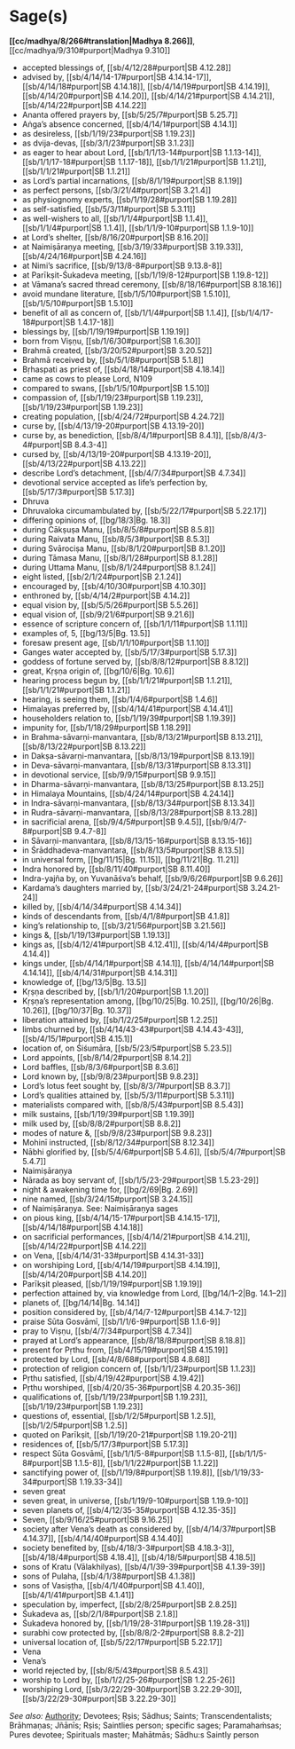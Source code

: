 # Sage(s)

**[[cc/madhya/8/266#translation|Madhya 8.266]]**, [[cc/madhya/9/310#purport|Madhya 9.310]]

* accepted blessings of, [[sb/4/12/28#purport|SB 4.12.28]]
* advised by, [[sb/4/14/14-17#purport|SB 4.14.14-17]], [[sb/4/14/18#purport|SB 4.14.18]], [[sb/4/14/19#purport|SB 4.14.19]], [[sb/4/14/20#purport|SB 4.14.20]], [[sb/4/14/21#purport|SB 4.14.21]], [[sb/4/14/22#purport|SB 4.14.22]]
* Ananta offered prayers by, [[sb/5/25/7#purport|SB 5.25.7]]
* Aṅga’s absence concerned, [[sb/4/14/1#purport|SB 4.14.1]]
* as desireless, [[sb/1/19/23#purport|SB 1.19.23]]
* as dvija-devas, [[sb/3/1/23#purport|SB 3.1.23]]
* as eager to hear about Lord, [[sb/1/1/13-14#purport|SB 1.1.13-14]], [[sb/1/1/17-18#purport|SB 1.1.17-18]], [[sb/1/1/21#purport|SB 1.1.21]], [[sb/1/1/21#purport|SB 1.1.21]]
* as Lord’s partial incarnations, [[sb/8/1/19#purport|SB 8.1.19]]
* as perfect persons, [[sb/3/21/4#purport|SB 3.21.4]]
* as physiognomy experts, [[sb/1/19/28#purport|SB 1.19.28]]
* as self-satisfied, [[sb/5/3/11#purport|SB 5.3.11]]
* as well-wishers to all, [[sb/1/1/4#purport|SB 1.1.4]], [[sb/1/1/4#purport|SB 1.1.4]], [[sb/1/1/9-10#purport|SB 1.1.9-10]]
* at Lord’s shelter, [[sb/8/16/20#purport|SB 8.16.20]]
* at Naimiṣāraṇya meeting, [[sb/3/19/33#purport|SB 3.19.33]], [[sb/4/24/16#purport|SB 4.24.16]]
* at Nimi’s sacrifice, [[sb/9/13/8-8#purport|SB 9.13.8-8]]
* at Parīkṣit-Śukadeva meeting, [[sb/1/19/8-12#purport|SB 1.19.8-12]]
* at Vāmana’s sacred thread ceremony, [[sb/8/18/16#purport|SB 8.18.16]]
* avoid mundane literature, [[sb/1/5/10#purport|SB 1.5.10]], [[sb/1/5/10#purport|SB 1.5.10]]
* benefit of all as concern of, [[sb/1/1/4#purport|SB 1.1.4]], [[sb/1/4/17-18#purport|SB 1.4.17-18]]
* blessings by, [[sb/1/19/19#purport|SB 1.19.19]]
* born from Viṣṇu, [[sb/1/6/30#purport|SB 1.6.30]]
* Brahmā created, [[sb/3/20/52#purport|SB 3.20.52]]
* Brahmā received by, [[sb/5/1/8#purport|SB 5.1.8]]
* Bṛhaspati as priest of, [[sb/4/18/14#purport|SB 4.18.14]]
* came as cows to please Lord, N109
* compared to swans, [[sb/1/5/10#purport|SB 1.5.10]]
* compassion of, [[sb/1/19/23#purport|SB 1.19.23]], [[sb/1/19/23#purport|SB 1.19.23]]
* creating population, [[sb/4/24/72#purport|SB 4.24.72]]
* curse by, [[sb/4/13/19-20#purport|SB 4.13.19-20]]
* curse by, as benediction, [[sb/8/4/1#purport|SB 8.4.1]], [[sb/8/4/3-4#purport|SB 8.4.3-4]]
* cursed by, [[sb/4/13/19-20#purport|SB 4.13.19-20]], [[sb/4/13/22#purport|SB 4.13.22]]
* describe Lord’s detachment, [[sb/4/7/34#purport|SB 4.7.34]]
* devotional service accepted as life’s perfection by, [[sb/5/17/3#purport|SB 5.17.3]]
* Dhruva
* Dhruvaloka circumambulated by, [[sb/5/22/17#purport|SB 5.22.17]]
* differing opinions of, [[bg/18/3|Bg. 18.3]]
* during Cākṣuṣa Manu, [[sb/8/5/8#purport|SB 8.5.8]]
* during Raivata Manu, [[sb/8/5/3#purport|SB 8.5.3]]
* during Svārociṣa Manu, [[sb/8/1/20#purport|SB 8.1.20]]
* during Tāmasa Manu, [[sb/8/1/28#purport|SB 8.1.28]]
* during Uttama Manu, [[sb/8/1/24#purport|SB 8.1.24]]
* eight listed, [[sb/2/1/24#purport|SB 2.1.24]]
* encouraged by, [[sb/4/10/30#purport|SB 4.10.30]]
* enthroned by, [[sb/4/14/2#purport|SB 4.14.2]]
* equal vision by, [[sb/5/5/26#purport|SB 5.5.26]]
* equal vision of, [[sb/9/21/6#purport|SB 9.21.6]]
* essence of scripture concern of, [[sb/1/1/11#purport|SB 1.1.11]]
* examples of, 5, [[bg/13/5|Bg. 13.5]]
* foresaw present age, [[sb/1/1/10#purport|SB 1.1.10]]
* Ganges water accepted by, [[sb/5/17/3#purport|SB 5.17.3]]
* goddess of fortune served by, [[sb/8/8/12#purport|SB 8.8.12]]
* great, Kṛṣṇa origin of, [[bg/10/6|Bg. 10.6]]
* hearing process begun by, [[sb/1/1/21#purport|SB 1.1.21]], [[sb/1/1/21#purport|SB 1.1.21]]
* hearing, is seeing them, [[sb/1/4/6#purport|SB 1.4.6]]
* Himalayas preferred by, [[sb/4/14/41#purport|SB 4.14.41]]
* householders relation to, [[sb/1/19/39#purport|SB 1.19.39]]
* impunity for, [[sb/1/18/29#purport|SB 1.18.29]]
* in Brahma-sāvarṇi-manvantara, [[sb/8/13/21#purport|SB 8.13.21]], [[sb/8/13/22#purport|SB 8.13.22]]
* in Dakṣa-sāvarṇi-manvantara, [[sb/8/13/19#purport|SB 8.13.19]]
* in Deva-sāvarṇi-manvantara, [[sb/8/13/31#purport|SB 8.13.31]]
* in devotional service, [[sb/9/9/15#purport|SB 9.9.15]]
* in Dharma-sāvarṇi-manvantara, [[sb/8/13/25#purport|SB 8.13.25]]
* in Himalaya Mountains, [[sb/4/24/14#purport|SB 4.24.14]]
* in Indra-sāvarṇi-manvantara, [[sb/8/13/34#purport|SB 8.13.34]]
* in Rudra-sāvarṇi-manvantara, [[sb/8/13/28#purport|SB 8.13.28]]
* in sacrificial arena, [[sb/9/4/5#purport|SB 9.4.5]], [[sb/9/4/7-8#purport|SB 9.4.7-8]]
* in Sāvarṇi-manvantara, [[sb/8/13/15-16#purport|SB 8.13.15-16]]
* in Śrāddhadeva-manvantara, [[sb/8/13/5#purport|SB 8.13.5]]
* in universal form, [[bg/11/15|Bg. 11.15]], [[bg/11/21|Bg. 11.21]]
* Indra honored by, [[sb/8/11/40#purport|SB 8.11.40]]
* Indra-yajña by, on Yuvanāśva’s behalf, [[sb/9/6/26#purport|SB 9.6.26]]
* Kardama’s daughters married by, [[sb/3/24/21-24#purport|SB 3.24.21-24]]
* killed by, [[sb/4/14/34#purport|SB 4.14.34]]
* kinds of descendants from, [[sb/4/1/8#purport|SB 4.1.8]]
* king’s relationship to, [[sb/3/21/56#purport|SB 3.21.56]]
* kings &, [[sb/1/19/13#purport|SB 1.19.13]]
* kings as, [[sb/4/12/41#purport|SB 4.12.41]], [[sb/4/14/4#purport|SB 4.14.4]]
* kings under, [[sb/4/14/1#purport|SB 4.14.1]], [[sb/4/14/14#purport|SB 4.14.14]], [[sb/4/14/31#purport|SB 4.14.31]]
* knowledge of, [[bg/13/5|Bg. 13.5]]
* Kṛṣṇa described by, [[sb/1/1/20#purport|SB 1.1.20]]
* Kṛṣṇa’s representation among, [[bg/10/25|Bg. 10.25]], [[bg/10/26|Bg. 10.26]], [[bg/10/37|Bg. 10.37]]
* liberation attained by, [[sb/1/2/25#purport|SB 1.2.25]]
* limbs churned by, [[sb/4/14/43-43#purport|SB 4.14.43-43]], [[sb/4/15/1#purport|SB 4.15.1]]
* location of, on Śiśumāra, [[sb/5/23/5#purport|SB 5.23.5]]
* Lord appoints, [[sb/8/14/2#purport|SB 8.14.2]]
* Lord baffles, [[sb/8/3/6#purport|SB 8.3.6]]
* Lord known by, [[sb/9/8/23#purport|SB 9.8.23]]
* Lord’s lotus feet sought by, [[sb/8/3/7#purport|SB 8.3.7]]
* Lord’s qualities attained by, [[sb/5/3/11#purport|SB 5.3.11]]
* materialists compared with, [[sb/8/5/43#purport|SB 8.5.43]]
* milk sustains, [[sb/1/19/39#purport|SB 1.19.39]]
* milk used by, [[sb/8/8/2#purport|SB 8.8.2]]
* modes of nature &, [[sb/9/8/23#purport|SB 9.8.23]]
* Mohinī instructed, [[sb/8/12/34#purport|SB 8.12.34]]
* Nābhi glorified by, [[sb/5/4/6#purport|SB 5.4.6]], [[sb/5/4/7#purport|SB 5.4.7]]
* Naimiṣāraṇya
* Nārada as boy servant of, [[sb/1/5/23-29#purport|SB 1.5.23-29]]
* night & awakening time for, [[bg/2/69|Bg. 2.69]]
* nine named, [[sb/3/24/15#purport|SB 3.24.15]]
* of Naimiṣāraṇya. See: Naimiṣāraṇya sages
* on pious king, [[sb/4/14/15-17#purport|SB 4.14.15-17]], [[sb/4/14/18#purport|SB 4.14.18]]
* on sacrificial performances, [[sb/4/14/21#purport|SB 4.14.21]], [[sb/4/14/22#purport|SB 4.14.22]]
* on Vena, [[sb/4/14/31-33#purport|SB 4.14.31-33]]
* on worshiping Lord, [[sb/4/14/19#purport|SB 4.14.19]], [[sb/4/14/20#purport|SB 4.14.20]]
* Parīkṣit pleased, [[sb/1/19/19#purport|SB 1.19.19]]
* perfection attained by, via knowledge from Lord, [[bg/14/1–2|Bg. 14.1–2]]
* planets of, [[bg/14/14|Bg. 14.14]]
* position considered by, [[sb/4/14/7-12#purport|SB 4.14.7-12]]
* praise Sūta Gosvāmī, [[sb/1/1/6-9#purport|SB 1.1.6-9]]
* pray to Viṣṇu, [[sb/4/7/34#purport|SB 4.7.34]]
* prayed at Lord’s appearance, [[sb/8/18/8#purport|SB 8.18.8]]
* present for Pṛthu from, [[sb/4/15/19#purport|SB 4.15.19]]
* protected by Lord, [[sb/4/8/68#purport|SB 4.8.68]]
* protection of religion concern of, [[sb/1/1/23#purport|SB 1.1.23]]
* Pṛthu satisfied, [[sb/4/19/42#purport|SB 4.19.42]]
* Pṛthu worshiped, [[sb/4/20/35-36#purport|SB 4.20.35-36]]
* qualifications of, [[sb/1/19/23#purport|SB 1.19.23]], [[sb/1/19/23#purport|SB 1.19.23]]
* questions of, essential, [[sb/1/2/5#purport|SB 1.2.5]], [[sb/1/2/5#purport|SB 1.2.5]]
* quoted on Parīkṣit, [[sb/1/19/20-21#purport|SB 1.19.20-21]]
* residences of, [[sb/5/17/3#purport|SB 5.17.3]]
* respect Sūta Gosvāmī, [[sb/1/1/5-8#purport|SB 1.1.5-8]], [[sb/1/1/5-8#purport|SB 1.1.5-8]], [[sb/1/1/22#purport|SB 1.1.22]]
* sanctifying power of, [[sb/1/19/8#purport|SB 1.19.8]], [[sb/1/19/33-34#purport|SB 1.19.33-34]]
* seven great
* seven great, in universe, [[sb/1/19/9-10#purport|SB 1.19.9-10]]
* seven planets of, [[sb/4/12/35-35#purport|SB 4.12.35-35]]
* Seven, [[sb/9/16/25#purport|SB 9.16.25]]
* society after Vena’s death as considered by, [[sb/4/14/37#purport|SB 4.14.37]], [[sb/4/14/40#purport|SB 4.14.40]]
* society benefited by, [[sb/4/18/3-3#purport|SB 4.18.3-3]], [[sb/4/18/4#purport|SB 4.18.4]], [[sb/4/18/5#purport|SB 4.18.5]]
* sons of Kratu (Vālakhilyas), [[sb/4/1/39-39#purport|SB 4.1.39-39]]
* sons of Pulaha, [[sb/4/1/38#purport|SB 4.1.38]]
* sons of Vasiṣṭha, [[sb/4/1/40#purport|SB 4.1.40]], [[sb/4/1/41#purport|SB 4.1.41]]
* speculation by, imperfect, [[sb/2/8/25#purport|SB 2.8.25]]
* Śukadeva as, [[sb/2/1/8#purport|SB 2.1.8]]
* Śukadeva honored by, [[sb/1/19/28-31#purport|SB 1.19.28-31]]
* surabhi cow protected by, [[sb/8/8/2-2#purport|SB 8.8.2-2]]
* universal location of, [[sb/5/22/17#purport|SB 5.22.17]]
* Vena
* Vena’s
* world rejected by, [[sb/8/5/43#purport|SB 8.5.43]]
* worship to Lord by, [[sb/1/2/25-26#purport|SB 1.2.25-26]]
* worshiping Lord, [[sb/3/22/29-30#purport|SB 3.22.29-30]], [[sb/3/22/29-30#purport|SB 3.22.29-30]]

*See also:* [Authority](entries/authorities.md); Devotees; Ṛṣis; Sādhus; Saints; Transcendentalists; Brāhmaṇas; Jñānīs; Rṣis; Saintlies person; specific sages; Paramahaṁsas; Pures devotee; Spirituals master; Mahātmās; Sādhu:s Saintly person
